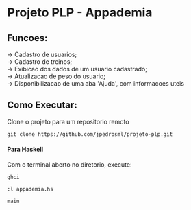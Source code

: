 # Projeto PLP - Appademia

## Funcoes:

-> Cadastro de usuarios;\
-> Cadastro de treinos;\
-> Exibicao dos dados de um usuario cadastrado;\
-> Atualizacao de peso do usuario;\
-> Disponibilizacao de uma aba 'Ajuda', com informacoes uteis

## Como Executar:

Clone o projeto para um repositorio remoto
```
git clone https://github.com/jpedrosml/projeto-plp.git
```
#### Para Haskell

Com o terminal aberto no diretorio, execute:
```
ghci
```
```
:l appademia.hs
```
```
main
```
